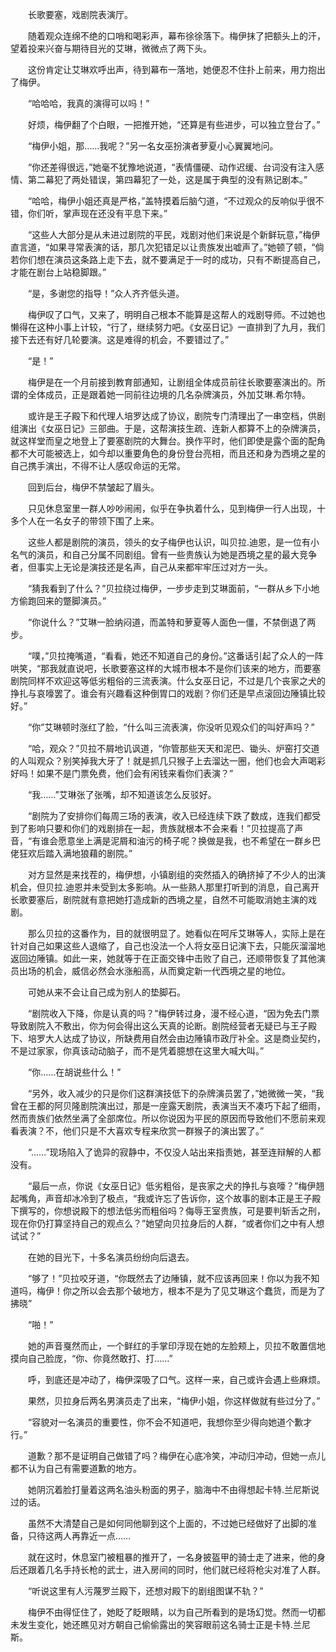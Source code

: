 　　长歌要塞，戏剧院表演厅。

　　随着观众连绵不绝的口哨和喝彩声，幕布徐徐落下。梅伊抹了把额头上的汗，望着投来兴奋与期待目光的艾琳，微微点了两下头。

　　这份肯定让艾琳欢呼出声，待到幕布一落地，她便忍不住扑上前来，用力抱出了梅伊。

　　“哈哈哈，我真的演得可以吗！”

　　好烦，梅伊翻了个白眼，一把推开她，“还算是有些进步，可以独立登台了。”

　　“梅伊小姐，那……我呢？”另一名女巫扮演者萝夏小心翼翼地问。

　　“你还差得很远，”她毫不犹豫地说道，“表情僵硬、动作迟缓、台词没有注入感情、第二幕犯了两处错误，第四幕犯了一处，这是属于典型的没有熟记剧本。”

　　“哈哈，梅伊小姐还真是严格，”盖特摸着后脑勺道，“不过观众的反响似乎很不错，你们听，掌声现在还没有平息下来。”

　　“这些人大部分是从未进过剧院的平民，戏剧对他们来说是个新鲜玩意，”梅伊直言道，“如果寻常表演的话，那几次犯错足以让贵族发出嘘声了。”她顿了顿，“倘若你们想在演员这条路上走下去，就不要满足于一时的成功，只有不断提高自己，才能在剧台上站稳脚跟。”

　　“是，多谢您的指导！”众人齐齐低头道。

　　梅伊叹了口气，又来了，明明自己根本不能算是这帮人的戏剧导师。不过她也懒得在这种小事上计较，“行了，继续努力吧。《女巫日记》一直排到了九月，我们接下去还有好几轮要演。这是难得的机会，不要错过了。”

　　“是！”

　　梅伊是在一个月前接到教育部通知，让剧组全体成员前往长歌要塞演出的。所谓的全体成员，正是跟着她一同前往边境的几名杂牌演员，外加艾琳.希尔特。

　　或许是王子殿下和代理人培罗达成了协议，剧院专门清理出了一串空档，供剧组演出《女巫日记》三部曲。于是，这帮演技生疏、连新人都算不上的杂牌演员，就这样堂而皇之地登上了要塞剧院的大舞台。换作平时，他们即使是露个面的配角都不大可能被选上，如今却以重要角色的身份登台亮相，而且还和身为西境之星的自己携手演出，不得不让人感叹命运的无常。

　　回到后台，梅伊不禁皱起了眉头。

　　只见休息室里一群人吵吵闹闹，似乎在争执着什么，见到梅伊一行人出现，十多个人在一名女子的带领下围了上来。

　　这些人都是剧院的演员，领头的女子梅伊也认识，叫贝拉.迪恩，是一位有小名气的演员，和自己分属不同剧组。曾有一些贵族认为她是西境之星的最大竞争者，但事实上无论是演技还是名声，自己从来都牢牢压过对方一头。

　　“猜我看到了什么？”贝拉绕过梅伊，一步步走到艾琳面前，“一群从乡下小地方偷跑回来的蹩脚演员。”

　　“你说什么？”艾琳一脸纳闷道，而盖特和萝夏等人面色一僵，不禁倒退了两步。

　　“噗，”贝拉掩嘴道，“看看，她还不知道自己的身份。”这番话引起了众人的一阵哄笑，“那我就直说吧，长歌要塞这样的大城市根本不是你们该来的地方，而要塞剧院同样不欢迎这等低劣粗俗的三流表演。什么女巫日记，不过是几个丧家之犬的挣扎与哀嚎罢了。谁会有兴趣看这种倒胃口的戏剧？你们还是早点滚回边陲镇比较好。”

　　“你”艾琳顿时涨红了脸，“什么叫三流表演，你没听见观众们的叫好声吗？”

　　“哈，观众？”贝拉不屑地讥讽道，“你管那些天天和泥巴、锄头、炉窑打交道的人叫观众？别笑掉我大牙了！就是抓几只猴子上去溜达一圈，他们也会大声喝彩好吗！如果不是门票免费，他们会有闲钱来看你们表演？”

　　“我……”艾琳张了张嘴，却不知道该怎么反驳好。

　　“剧院为了安排你们每周三场的表演，收入已经连续下跌了数成，连我们都受到了影响只要和你们的戏剧排在一起，贵族就根本不会来看！”贝拉提高了声音，“有谁会愿意坐上满是泥屑和油污的椅子呢？换做是我，也不希望在一群乡巴佬狂欢后踏入满地狼藉的剧院。”

　　对方显然是来找茬的，梅伊想，小镇剧组的突然插入的确挤掉了不少人的出演机会，但贝拉.迪恩并未受到太多影响。从一些熟人那里打听到的消息，自己离开长歌要塞后，剧院就有意把她打造成新的西境之星，自然不可能取消她主演的戏剧。

　　那么贝拉的这番作为，目的就很明显了。她看似在呵斥艾琳等人，实际上是在针对自己如果这些人退缩了，自己也没法一个人将女巫日记演下去，只能灰溜溜地返回边陲镇。如此一来，她就等于在正面交锋中击败了自己，还顺带恢复了其他演员出场的机会，威信必然会水涨船高，从而奠定新一代西境之星的地位。

　　可她从来不会让自己成为别人的垫脚石。

　　“剧院收入下降，你是认真的吗？”梅伊转过身，漫不经心道，“因为免去门票导致剧院入不敷出，你为何会得出这么天真的论断。剧院经营者无疑已与王子殿下、培罗大人达成了协议，所缺费用自然会由边陲镇市政厅补全。这是商业契约，不是过家家，你真该动动脑子，而不是凭着臆想在这里大喊大叫。”

　　“你……在胡说些什么！”

　　“另外，收入减少的只是你们这群演技低下的杂牌演员罢了，”她微微一笑，“我曾在王都的阿贝隆剧院演出过，那是一座露天剧院，表演当天不凑巧下起了细雨，然而贵族们依然坐满了全部席位。所以你说因为平民的原因而导致他们不愿前来观看表演？不，他们只是不大喜欢专程来欣赏一群猴子的演出罢了。”

　　“……”现场陷入了诡异的寂静中，不仅没人站出来指责她，甚至连辩解的人都没有。

　　“最后一点，你说《女巫日记》低劣粗俗，是丧家之犬的挣扎与哀嚎？”梅伊翘起嘴角，声音却冰冷到了极点，“我或许忘了告诉你，这个故事的剧本正是王子殿下撰写的，你想说殿下的想法低劣而粗俗吗？侮辱王室贵族，可是要判斩舌之刑，现在你仍打算坚持自己的观点么？”她望向贝拉身后的人群，“或者你们之中有人想试试？”

　　在她的目光下，十多名演员纷纷向后退去。

　　“够了！”贝拉咬牙道，“你既然去了边陲镇，就不应该再回来！你以为我不知道吗，梅伊！你之所以会去那个破地方，根本不是为了见艾琳这个蠢货，而是为了拂晓”

　　“啪！”

　　她的声音戛然而止，一个鲜红的手掌印浮现在她的左脸颊上，贝拉不敢置信地摸向自己脸庞，“你、你竟然敢打、打……”

　　呼，到底还是冲动了，梅伊深吸了口气。这样一来，自己或许会遇上些麻烦。

　　果然，贝拉身后两名男演员走了出来，“梅伊小姐，你这样做就有些过分了。”

　　“容貌对一名演员的重要性，你不会不知道吧，我想你至少得向她道个歉才行。”

　　道歉？那不是证明自己做错了吗？梅伊在心底冷笑，冲动归冲动，但她一点儿都不认为自己有需要道歉的地方。

　　她阴沉着脸打量着这两名油头粉面的男子，脑海中不由得想起卡特.兰尼斯说过的话。

　　虽然不大清楚自己是如何同他聊到这个上面的，不过她已经做好了出脚的准备，只待这两人再靠近一点……

　　就在这时，休息室门被粗暴的推开了，一名身披盔甲的骑士走了进来，他的身后还跟着几名手持长枪的武士，进入房间的同时，他们就已经将枪尖对准了人群。

　　“听说这里有人污蔑罗兰殿下，还想对殿下的剧组图谋不轨？”

　　梅伊不由得怔住了，她眨了眨眼睛，以为自己所看到的是场幻觉。然而一切都未发生变化，她还瞧见对方朝自己偷偷露出的笑容眼前这名骑士正是卡特.兰尼斯。
